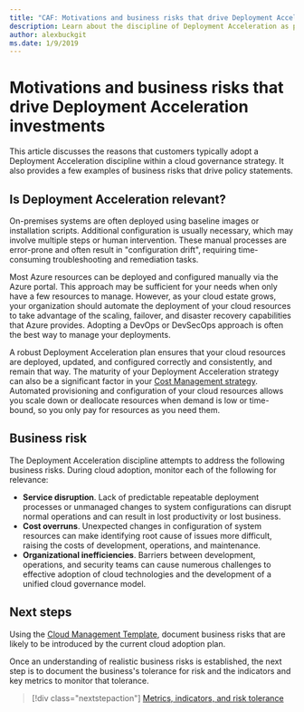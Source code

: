 ```yaml
---
title: "CAF: Motivations and business risks that drive Deployment Acceleration"
description: Learn about the discipline of Deployment Acceleration as part of a cloud governance strategy.
author: alexbuckgit
ms.date: 1/9/2019
---
```


# Motivations and business risks that drive Deployment Acceleration investments

This article discusses the reasons that customers typically adopt a Deployment Acceleration discipline within a cloud governance strategy. It also provides a few examples of business risks that drive policy statements.

<!-- markdownlint-disable MD026 -->

## Is Deployment Acceleration relevant?

On-premises systems are often deployed using baseline images or installation scripts. Additional configuration is usually necessary, which may involve multiple steps or human intervention. These manual processes are error-prone and often result in "configuration drift", requiring time-consuming troubleshooting and remediation tasks.

Most Azure resources can be deployed and configured manually via the Azure portal. This approach may be sufficient for your needs when only have a few resources to manage. However, as your cloud estate grows, your organization should automate the deployment of your cloud resources to take advantage of the scaling, failover, and disaster recovery capabilities that Azure provides. Adopting a DevOps or DevSecOps approach is often the best way to manage your deployments.

A robust Deployment Acceleration plan ensures that your cloud resources are deployed, updated, and configured correctly and consistently, and remain that way. The maturity of your Deployment Acceleration strategy can also be a significant factor in your [Cost Management strategy](../cost-management/overview.md). Automated provisioning and configuration of your cloud resources allows you scale down or deallocate resources when demand is low or time-bound, so you only pay for resources as you need them.

## Business risk

The Deployment Acceleration discipline attempts to address the following business risks. During cloud adoption, monitor each of the following for relevance:

- **Service disruption**. Lack of predictable repeatable deployment processes or unmanaged changes to system configurations can disrupt normal operations and can result in lost productivity or lost business.
- **Cost overruns**. Unexpected changes in configuration of system resources can make identifying root cause of issues more difficult, raising the costs of development, operations, and maintenance.
- **Organizational inefficiencies**. Barriers between development, operations, and security teams can cause numerous challenges to effective adoption of cloud technologies and the development of a unified cloud governance model.

## Next steps

Using the [Cloud Management Template](./template.md), document business risks that are likely to be introduced by the current cloud adoption plan.

Once an understanding of realistic business risks is established, the next step is to document the business's tolerance for risk and the indicators and key metrics to monitor that tolerance.

> [!div class="nextstepaction"]
> [Metrics, indicators, and risk tolerance](./metrics-tolerance.md)

<!-- markdownlint-enable MD026 -->
